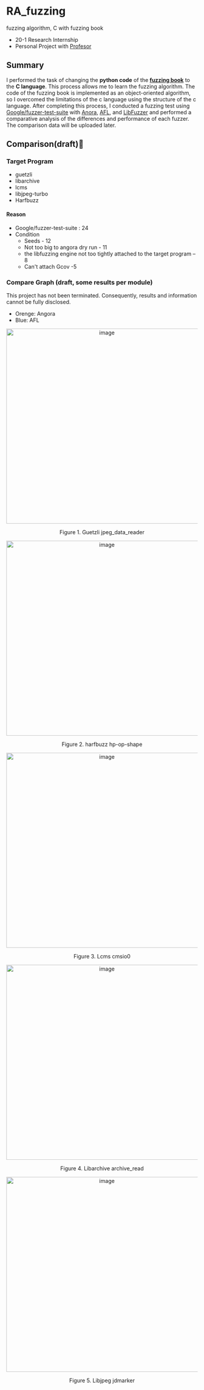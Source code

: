 # RA_fuzzing
fuzzing algorithm, C with fuzzing book<br>
- 20-1 Research Internship
- Personal Project with [Profesor](https://github.com/shinhong)

## Summary
I performed the task of changing the **python code** of the **[fuzzing book](<https://www.fuzzingbook.org/>)** to the **C language**.
This process allows me to learn the fuzzing algorithm.
The code of the fuzzing book is implemented as an object-oriented algorithm, so I overcomed the limitations of the c language using the structure of the c language.
After completing this process, I conducted a fuzzing test using [Google/fuzzer-test-suite](https://github.com/google/fuzzer-test-suite) with [Anora](https://github.com/AngoraFuzzer/Angora), [AFL](https://github.com/google/AFL), and [LibFuzzer](https://llvm.org/docs/LibFuzzer.html) and performed a comparative analysis of the differences and performance of each fuzzer.
The comparison data will be uploaded later.

## Comparison(draft)🔧
### Target Program
- guetzli
- libarchive
- lcms
- libjpeg-turbo
- Harfbuzz
#### Reason
- Google/fuzzer-test-suite : 24
- Condition
  - Seeds - 12
  - Not too big to angora dry run - 11
  - the libfuzzing engine not too tightly attached to the target program – 8
  - Can't attach Gcov -5
### Compare Graph (draft, some results per module)
This project has not been terminated. Consequently, results and information cannot be fully disclosed.<br>
- Orenge: Angora
- Blue: AFL
<p align="center"><img width="514" alt="image" src="https://user-images.githubusercontent.com/28642467/120481152-c9c7a500-c3ea-11eb-81bf-9b169e6c77be.png"></p>
<p align="center">Figure 1. Guetzli jpeg_data_reader</p>

<p align="center"><img width="514" alt="image" src="https://user-images.githubusercontent.com/28642467/120481437-11e6c780-c3eb-11eb-948a-300b5f5dbbf3.png"></p>
<p align="center">Figure 2. harfbuzz hp-op-shape</p>

<p align="center"><img width="514" alt="image" src="https://user-images.githubusercontent.com/28642467/120481529-27f48800-c3eb-11eb-9565-efce157859bc.png"></p>
<p align="center">Figure 3. Lcms cmsio0</p>

<p align="center"><img width="514" alt="image" src="https://user-images.githubusercontent.com/28642467/120481619-3e9adf00-c3eb-11eb-9b5b-324a29e4f90b.png"></p>
<p align="center">Figure 4. Libarchive archive_read</p>

<p align="center"><img width="514" alt="image" src="https://user-images.githubusercontent.com/28642467/120481702-57a39000-c3eb-11eb-8498-c59c62f00067.png"></p>
<p align="center">Figure 5. Libjpeg jdmarker </p>
